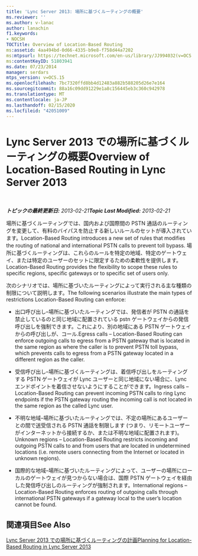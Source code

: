 ```yaml
---
title: 'Lync Server 2013: 場所に基づくルーティングの概要'
ms.reviewer: ''
ms.author: v-lanac
author: lanachin
f1.keywords:
- NOCSH
TOCTitle: Overview of Location-Based Routing
ms:assetid: 4aa494bd-0d66-4335-b9e8-f758d44a7202
ms:mtpsurl: https://technet.microsoft.com/en-us/library/JJ994032(v=OCS.15)
ms:contentKeyID: 51803941
ms.date: 07/23/2014
manager: serdars
mtps_version: v=OCS.15
ms.openlocfilehash: 7bc7320ffd8bb4d12483a882b588205d26e7e164
ms.sourcegitcommit: 88a16c09dd91229e1a8c156445eb3c360c942978
ms.translationtype: MT
ms.contentlocale: ja-JP
ms.lasthandoff: 02/15/2020
ms.locfileid: "42051009"
---
```

<div data-xmlns="http://www.w3.org/1999/xhtml">

<div class="topic" data-xmlns="http://www.w3.org/1999/xhtml" data-msxsl="urn:schemas-microsoft-com:xslt" data-cs="http://msdn.microsoft.com/">

<div data-asp="http://msdn2.microsoft.com/asp">

# <a name="overview-of-location-based-routing-in-lync-server-2013"></a><span data-ttu-id="f80bb-102">Lync Server 2013 での場所に基づくルーティングの概要</span><span class="sxs-lookup"><span data-stu-id="f80bb-102">Overview of Location-Based Routing in Lync Server 2013</span></span>

</div>

<div id="mainSection">

<div id="mainBody">

<span> </span>

<span data-ttu-id="f80bb-103">_**トピックの最終更新日:** 2013-02-21_</span><span class="sxs-lookup"><span data-stu-id="f80bb-103">_**Topic Last Modified:** 2013-02-21_</span></span>

<span data-ttu-id="f80bb-104">場所に基づくルーティングでは、国内および国際間の PSTN 通話のルーティングを変更して、有料のバイパスを防止する新しいルールのセットが導入されています。</span><span class="sxs-lookup"><span data-stu-id="f80bb-104">Location-Based Routing introduces a new set of rules that modifies the routing of national and international PSTN calls to prevent toll bypass.</span></span> <span data-ttu-id="f80bb-105">場所に基づくルーティングは、これらのルールを特定の地域、特定のゲートウェイ、または特定のユーザーのセットに限定するための柔軟性を提供します。</span><span class="sxs-lookup"><span data-stu-id="f80bb-105">Location-Based Routing provides the flexibility to scope these rules to specific regions, specific gateways or to specific set of users only.</span></span>

<span data-ttu-id="f80bb-106">次のシナリオでは、場所に基づいたルーティングによって実行される主な種類の制限について説明します。</span><span class="sxs-lookup"><span data-stu-id="f80bb-106">The following scenarios illustrate the main types of restrictions Location-Based Routing can enforce:</span></span>

  - <span data-ttu-id="f80bb-107">出口呼び出し–場所に基づいたルーティングでは、発信者が PSTN の通話を禁止しているのと同じ地域に配置されている pstn ゲートウェイからの発信呼び出しを強制できます。これにより、別の地域にある PSTN ゲートウェイからの呼び出しが、コール.</span><span class="sxs-lookup"><span data-stu-id="f80bb-107">Egress calls – Location-Based Routing can enforce outgoing calls to egress from a PSTN gateway that is located in the same region as where the caller is to prevent PSTN toll bypass, which prevents calls to egress from a PSTN gateway located in a different region as the caller.</span></span>

  - <span data-ttu-id="f80bb-108">受信呼び出し–場所に基づくルーティングは、着信呼び出しをルーティングする PSTN ゲートウェイが Lync ユーザーと同じ地域にない場合に、Lync エンドポイントを着信させないようにすることができます。</span><span class="sxs-lookup"><span data-stu-id="f80bb-108">Ingress calls – Location-Based Routing can prevent incoming PSTN calls to ring Lync endpoints if the PSTN gateway routing the incoming call is not located in the same region as the called Lync user.</span></span>

  - <span data-ttu-id="f80bb-109">不明な地域–場所に基づいたルーティングでは、不定の場所にあるユーザーとの間で送受信される PSTN 通話を制限します (つまり、リモートユーザーがインターネットから接続するか、または不明な地域に配置されます)。</span><span class="sxs-lookup"><span data-stu-id="f80bb-109">Unknown regions – Location-Based Routing restricts incoming and outgoing PSTN calls to and from users that are located in undetermined locations (i.e. remote users connecting from the Internet or located in unknown regions).</span></span>

  - <span data-ttu-id="f80bb-110">国際的な地域–場所に基づいたルーティングによって、ユーザーの場所にローカルのゲートウェイが見つからない場合は、国際 PSTN ゲートウェイを経由した発信呼び出しのルーティングが強制されます。</span><span class="sxs-lookup"><span data-stu-id="f80bb-110">International regions – Location-Based Routing enforces routing of outgoing calls through international PSTN gateways if a gateway local to the user’s location cannot be found.</span></span>

<div>

## <a name="see-also"></a><span data-ttu-id="f80bb-111">関連項目</span><span class="sxs-lookup"><span data-stu-id="f80bb-111">See Also</span></span>


[<span data-ttu-id="f80bb-112">Lync Server 2013 での場所に基づくルーティングの計画</span><span class="sxs-lookup"><span data-stu-id="f80bb-112">Planning for Location-Based Routing in Lync Server 2013</span></span>](lync-server-2013-planning-for-location-based-routing.md)  
  

</div>

</div>

<span> </span>

</div>

</div>

</div>

